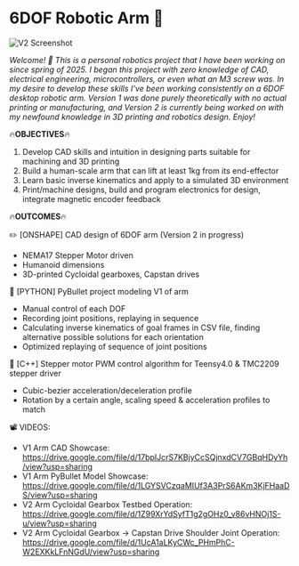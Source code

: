# 6DOF Robotic Arm 🦾
![V2 Screenshot]('./cad_v2/cycloid-capstan_transmission.png')

*Welcome! 👋 This is a personal robotics project that I have been working on since spring of 2025. I began this project with zero knowledge of CAD, electrical engineering, microcontrollers, or even what an M3 screw was. In my desire to develop these skills I've been working consistently on a 6DOF desktop robotic arm. Version 1 was done purely theoretically with no actual printing or manufacturing, and Version 2 is currently being worked on with my newfound knowledge in 3D printing and robotics design. Enjoy!*

🔥**OBJECTIVES**🔥

1) Develop CAD skills and intuition in designing parts suitable for machining and 3D printing
2) Build a human-scale arm that can lift at least 1kg from its end-effector
3) Learn basic inverse kinematics and apply to a simulated 3D environment
4) Print/machine designs, build and program electronics for design, integrate magnetic encoder feedback

🔥**OUTCOMES**🔥

✏️ [ONSHAPE] CAD design of 6DOF arm (Version 2 in progress)
   - NEMA17 Stepper Motor driven
   - Humanoid dimensions
   - 3D-printed Cycloidal gearboxes, Capstan drives

🐍 [PYTHON] PyBullet project modeling V1 of arm
   - Manual control of each DOF
   - Recording joint positions, replaying in sequence
   - Calculating inverse kinematics of goal frames in CSV file, finding alternative possible solutions for each orientation
   - Optimized replaying of sequence of joint positions

🔌 [C++] Stepper motor PWM control algorithm for Teensy4.0 & TMC2209 stepper driver
   - Cubic-bezier acceleration/deceleration profile
   - Rotation by a certain angle, scaling speed & acceleration profiles to match
   
📽️ VIDEOS:
   - V1 Arm CAD Showcase: https://drive.google.com/file/d/17bpIJcrS7KBjyCcSQjnxdCV7GBqHDyYh/view?usp=sharing
   - V1 Arm PyBullet Model Showcase: https://drive.google.com/file/d/1LGYSVCzqaMIUf3A3PrS6AKm3KjFHaaDS/view?usp=sharing
   - V2 Arm Cycloidal Gearbox Testbed Operation: https://drive.google.com/file/d/1Z99XrYdSyfT1g2gOHz0_v86vHNOj1S-u/view?usp=sharing
   - V2 Arm Cycloidal Gearbox -> Capstan Drive Shoulder Joint Operation: https://drive.google.com/file/d/1UcA1aLKyCWc_PHmPhC-W2EXKkLFnNGdU/view?usp=sharing
